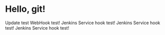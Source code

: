 # Hello, git!
Update test
WebHook test!
Jenkins Service hook test!
Jenkins Service hook test!
Jenkins Service hook test!
